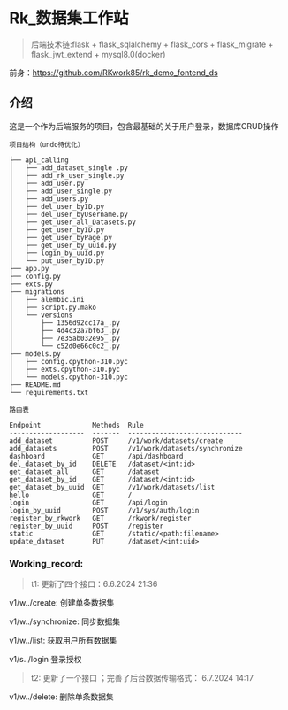 # Rk_数据集工作站

>后端技术链:flask + flask_sqlalchemy + flask_cors + flask_migrate + flask_jwt_extend + mysql8.0(docker)

前身：https://github.com/RKwork85/rk_demo_fontend_ds

## 介绍

这是一个作为后端服务的项目，包含最基础的关于用户登录，数据库CRUD操作
```
项目结构（undo待优化）

├── api_calling
│   ├── add_dataset_single .py
│   ├── add_rk_user_single.py
│   ├── add_user.py
│   ├── add_user_single.py
│   ├── add_users.py
│   ├── del_user_byID.py
│   ├── del_user_byUsername.py
│   ├── get_user_all_Datasets.py
│   ├── get_user_byID.py
│   ├── get_user_byPage.py
│   ├── get_user_by_uuid.py
│   ├── login_by_uuid.py
│   └── put_user_byID.py
├── app.py                                                  
├── config.py
├── exts.py                 
├── migrations
│   ├── alembic.ini
│   ├── script.py.mako
│   └── versions
│       ├── 1356d92cc17a_.py
│       ├── 4d4c32a7bf63_.py
│       ├── 7e35ab032e95_.py
│       └── c52d0e66c0c2_.py
├── models.py
│   ├── config.cpython-310.pyc
│   ├── exts.cpython-310.pyc
│   └── models.cpython-310.pyc
├── README.md
└── requirements.txt

路由表

Endpoint             Methods  Rule                         
-------------------  -------  -----------------------------
add_dataset          POST     /v1/work/datasets/create     
add_datasets         POST     /v1/work/datasets/synchronize
dashboard            GET      /api/dashboard               
del_dataset_by_id    DELETE   /dataset/<int:id>            
get_dataset_all      GET      /dataset                     
get_dataset_by_id    GET      /dataset/<int:id>            
get_dataset_by_uuid  GET      /v1/work/datasets/list       
hello                GET      /                            
login                GET      /api/login                   
login_by_uuid        POST     /v1/sys/auth/login           
register_by_rkwork   GET      /rkwork/register             
register_by_uuid     POST     /register                    
static               GET      /static/<path:filename>      
update_dataset       PUT      /dataset/<int:uid>   
```


### Working_record:

>t1: 更新了四个接口：6.6.2024 21:36

v1/w../create:  创建单条数据集

v1/w../synchronize: 同步数据集

v1/w../list:    获取用户所有数据集

v1/s../login    登录授权

>t2: 更新了一个接口 ；完善了后台数据传输格式： 6.7.2024 14:17

v1/w../delete:  删除单条数据集




